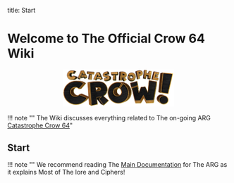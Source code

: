 title: Start
# Welcome to The Official Crow 64 Wiki

<p align="center">
   <img src="/images/image4.png" width="50%">
</p>


!!! note ""
    The Wiki discusses everything related to The on-going ARG [Catastrophe Crow 64](https://discord.gg/5aG22TFQ6c)"


## Start

!!! note ""
    We recommend reading The [Main Documentation](main.md) for The ARG as it explains Most of The lore and Ciphers!
